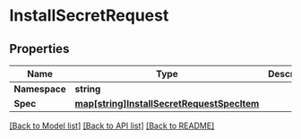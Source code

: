 # InstallSecretRequest

## Properties
Name | Type | Description | Notes
------------ | ------------- | ------------- | -------------
**Namespace** | **string** |  | 
**Spec** | [**map[string]InstallSecretRequestSpecItem**](InstallSecretRequestSpecItem.md) |  | [optional] 

[[Back to Model list]](../README.md#documentation-for-models) [[Back to API list]](../README.md#documentation-for-api-endpoints) [[Back to README]](../README.md)


